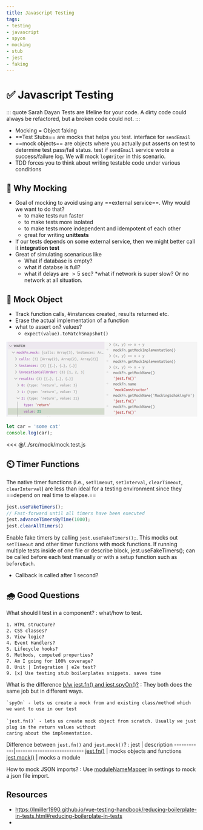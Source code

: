 ```yaml
---
title: Javascript Testing
tags:
- testing
- javascript
- spyon
- mocking
- stub
- jest
- faking
---
```


# :white_check_mark: Javascript Testing

<TagLinks />

::: quote Sarah Dayan
Tests are lifeline for your code. A dirty code could always be refactored, but a broken code could not.
:::


* Mocking $=$ Object faking
* ==Test Stubs== are mocks that helps you test. <Badge type="tip" vertical="middle" text="For Example," /> interface for `sendEmail`
* ==mock objects== are objects where you actually put asserts on test to determine test pass/fail status. <Badge type="tip" vertical="middle" text="For Example," /> test if `sendEmail` service wrote a success/failure log. We will mock `logWriter` in this scenario.
* TDD forces you to think about writing testable code under various conditions

## :monkey: Why Mocking

* Goal of mocking to avoid using any ==external service==. Why would we want to do that?
  * to make tests run faster
  * to make tests more isolated
  * to make tests more independent and idempotent of each other
  * great for writing **unittests**
* If our tests depends on some external service, then we might better call it **integration test**
* Great of simulating scenarious like
  * What if database is empty?
  * what if databse is full?
  * what if delays are $> 5$ sec?
  *what if network is super slow? Or no network at all situation.

## :dolls: Mock Object

* Track function calls, #instances created, results returned etc.
* Erase the actual implementation of a function
* what to assert on? values?
  * `expect(value).toMatchSnapshot()`

![jest mocking function mock property](../.vuepress/public/img/tests/mocking_fn_properties.png)

```ts
let car = 'some cat'
console.log(car);

```

<<< @/../src/mock/mock.test.js


## :timer_clock: Timer Functions

The native timer functions (i.e., `setTimeout`, `setInterval`, `clearTimeout`, `clearInterval`)
are less than ideal for a testing environment since they ==depend on real time to elapse.==

```js
jest.useFakeTimers();
// Fast-forward until all timers have been executed
jest.advanceTimersByTime(1000);
jest.clearAllTimers()

```

Enable fake timers by calling `jest.useFakeTimers();`.
This mocks out `setTimeout` and other timer functions with mock functions.
If running multiple tests inside of one file or describe block, jest.useFakeTimers();
can be called before each test manually or with a setup function such as `beforeEach`.

* Callback is called after 1 second?

## :cloud_with_rain: Good Questions

What should I test in a component?
:   what/how to test.

    1. HTML structure?
    2. CSS classes?
    3. View logic?
    4. Event Handlers?
    5. Lifecycle hooks?
    6. Methods, computed properties?
    7. Am I going for 100% coverage?
    8. Unit | Integration | e2e test?
    9. [x] Use testing stub boilerplates snippets. saves time

What is the difference [b/w jest.fn() and jest.spyOn()?](https://stackoverflow.com/questions/57643808/what-is-the-difference-between-jest-fn-and-jest-spyon-methods-in-jest)
:   They both does the same job but in different ways.

    `spyOn` - lets us create a mock from and existing class/method which we want to use in our test

    `jest.fn()` - lets us create mock object from scratch. Usually we just plug in the return values without
    caring about the implementation.

Difference between `jest.fn()` and `jest.mock()`?
:   jest        | description
    ------------|----------------------------
    [jest.fn()](https://jestjs.io/docs/en/jest-object#jestfnimplementation)                 | mocks objects and functions
    [jest.mock()](https://jestjs.io/docs/en/jest-object#jestmockmodulename-factory-options) | mocks a module

How to mock JSON imports?
:   Use [moduleNameMapper](https://jestjs.io/docs/en/configuration#modulenamemapper-objectstring-string--arraystring)
    in settings to mock a json file import.


## Resources

* https://lmiller1990.github.io/vue-testing-handbook/reducing-boilerplate-in-tests.html#reducing-boilerplate-in-tests
*

<Footer />
